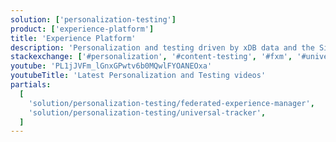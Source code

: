 ```yaml
---
solution: ['personalization-testing']
product: ['experience-platform']
title: 'Experience Platform'
description: 'Personalization and testing driven by xDB data and the Sitecore rules engine.'
stackexchange: ['#personalization', '#content-testing', '#fxm', '#universal-tracker', '#cortex', '#reporting', '#processing']
youtube: 'PL1jJVFm_lGnxGPwtv6b0MQwlFYOANEOxa'
youtubeTitle: 'Latest Personalization and Testing videos'
partials:
  [
    'solution/personalization-testing/federated-experience-manager',
    'solution/personalization-testing/universal-tracker',
  ]
---
```


